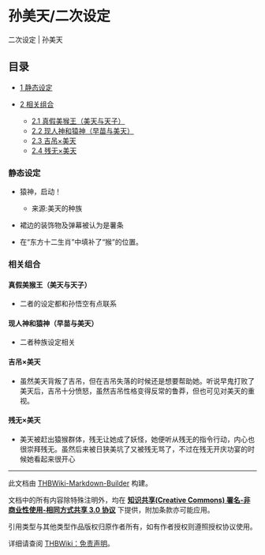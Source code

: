 # 孙美天/二次设定

<!-- source html: G:\repos\THBWiki-Markdown-Builder\THBWikiMarkdown\Temp\main\f\f1\ns0%3A%E5%AD%99%E7%BE%8E%E5%A4%A9%2F%E4%BA%8C%E6%AC%A1%E8%AE%BE%E5%AE%9A.html -->

二次设定 | 孙美天

## 目录

- [1 静态设定](#静态设定)
- [2 相关组合](#相关组合)

  - [2.1 真假美猴王（美天与天子）](#真假美猴王（美天与天子）)
  - [2.2 现人神和猿神（早苗与美天）](#现人神和猿神（早苗与美天）)
  - [2.3 吉吊×美天](#吉吊×美天)
  - [2.4 残无×美天](#残无×美天)







### 静态设定
- 猿神，启动！  

  - 来源:美天的种族  


- 裙边的装饰物及弹幕被认为是薯条  

- 在“东方十二生肖”中填补了“猴”的位置。

### 相关组合
#### 真假美猴王（美天与天子）
- 二者的设定都和孙悟空有点联系  


#### 现人神和猿神（早苗与美天）
- 二者种族设定相关  


#### 吉吊×美天
- 虽然美天背叛了吉吊，但在吉吊失落的时候还是想要帮助她。听说早鬼打败了美天后，吉吊十分愤怒，虽然吉吊性格变得反常的鲁莽，但也可见对美天的重视。

#### 残无×美天
- 美天被赶出猿猴群体，残无让她成了妖怪，她便听从残无的指令行动，内心也很崇拜残无。虽然后来被日狭美坑了又被残无骂了，不过在残无开庆功宴的时候她看起来很开心  






---

此文档由 [THBWiki-Markdown-Builder](https://github.com/Delsin-Yu/THBWiki-Markdown-Builder) 构建。

文档中的所有内容除特殊注明外，均在 [**知识共享(Creative Commons) 署名-非商业性使用-相同方式共享 3.0 协议**](https://creativecommons.org/licenses/by-sa/3.0/deed.zh-hans) 下提供，附加条款亦可能应用。

引用类型与其他类型作品版权归原作者所有，如有作者授权则遵照授权协议使用。

详细请查阅 [THBWiki：免责声明](https://thbwiki.cc/THBWiki:%E5%85%8D%E8%B4%A3%E5%A3%B0%E6%98%8E)。

